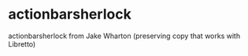 actionbarsherlock
=================

actionbarsherlock from Jake Wharton (preserving copy that works with Libretto)
